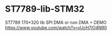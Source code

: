 # ST7789-lib-STM32
ST7789 170*320 lib SPI DMA or non DMA + DEMO
https://www.youtube.com/watch?v=vUcH7jO4NR0

